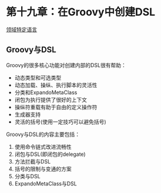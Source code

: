 # 第十九章：在Groovy中创建DSL


 [领域特定语言](DSL.md)

## Groovy与DSL

Groovy的很多核心功能对创建内部的DSL很有帮助：

- 动态类型和可选类型
- 动态加载、操纵、执行脚本的灵活性
- 分类和ExpandoMetaClass
- 闭包为执行提供了很好的上下文
- 操纵符重载有助于自由的定义操作符
- 生成器支持
- 灵活的括号(使用一定技巧可以避免括号)


Groovy与DSL的内容主要包括：

1. 使用命令链式改进流畅性
2. 闭包与DSL(即闭包的delegate)
3. 方法拦截与DSL
4. 括号的限制与变通的方案
5. 分类与DSL
6. ExpandoMetaClass与DSL










